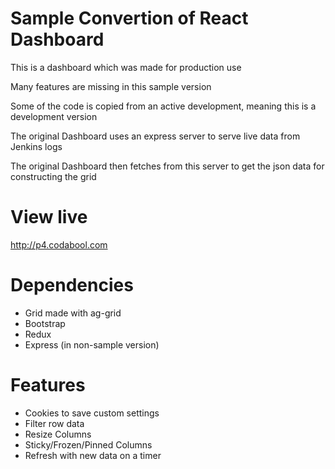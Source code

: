 # Sample Convertion of React Dashboard
This is a dashboard which was made for production use

Many features are missing in this sample version

Some of the code is copied from an active development, meaning this is a development version

The original Dashboard uses an express server to serve live data from Jenkins logs

The original Dashboard then fetches from this server to get the json data for constructing the grid

# View live
http://p4.codabool.com

# Dependencies
- Grid made with ag-grid
- Bootstrap
- Redux
- Express (in non-sample version)

# Features
- Cookies to save custom settings
- Filter row data
- Resize Columns
- Sticky/Frozen/Pinned Columns
- Refresh with new data on a timer
